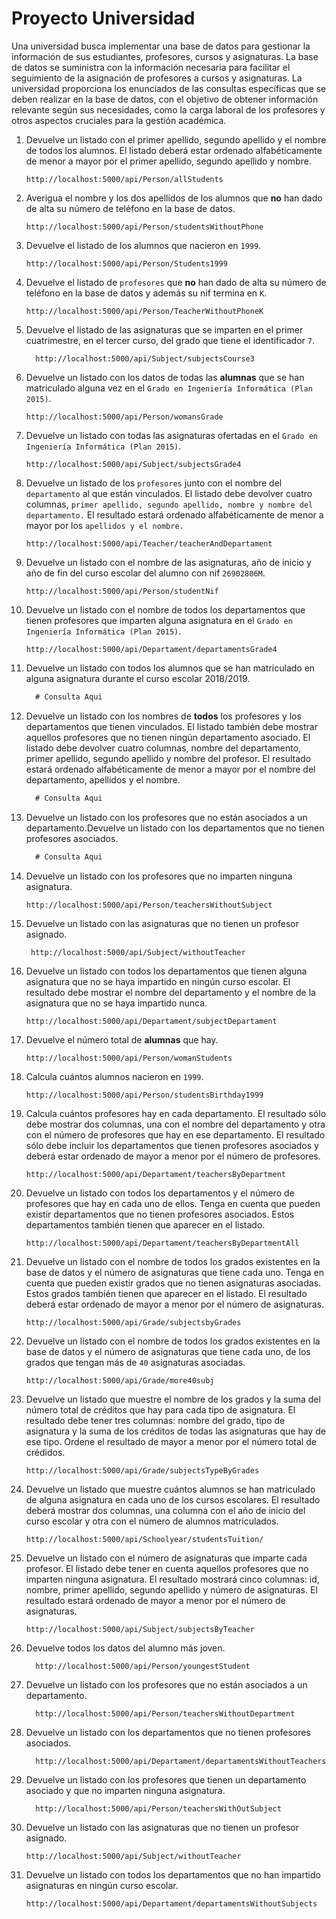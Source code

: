 # Proyecto Universidad <br> 
Una universidad busca implementar una base de datos para gestionar la información de sus estudiantes, profesores, cursos y asignaturas. La base de datos se suministra con la información necesaria para facilitar el seguimiento de la asignación de profesores a cursos y asignaturas. La universidad proporciona los enunciados de las consultas específicas que se deben realizar en la base de datos, con el objetivo de obtener información relevante según sus necesidades, como la carga laboral de los profesores y otros aspectos cruciales para la gestión académica.

1. Devuelve un listado con el primer apellido, segundo apellido y el nombre de todos los alumnos. El listado deberá estar ordenado alfabéticamente de menor a mayor por el primer apellido, segundo apellido y nombre.

    ```
    http://localhost:5000/api/Person/allStudents
    ```
2. Averigua el nombre y los dos apellidos de los alumnos que **no** han dado de alta su número de teléfono en la base de datos.

    ```
    http://localhost:5000/api/Person/studentsWithoutPhone
    ```

3. Devuelve el listado de los alumnos que nacieron en `1999`.

    ```
    http://localhost:5000/api/Person/Students1999
    ```

4. Devuelve el listado de `profesores` que **no** han dado de alta su número de teléfono en la base de datos y además su nif termina en `K`.

    ```
    http://localhost:5000/api/Person/TeacherWithoutPhoneK
    ```

5. Devuelve el listado de las asignaturas que se imparten en el primer cuatrimestre, en el tercer curso, del grado que tiene el identificador `7`.

    ```
      http://localhost:5000/api/Subject/subjectsCourse3
    ```

6. Devuelve un listado con los datos de todas las **alumnas** que se han matriculado alguna vez en el `Grado en Ingeniería Informática (Plan 2015)`.

    ```
    http://localhost:5000/api/Person/womansGrade
    ```

7. Devuelve un listado con todas las asignaturas ofertadas en el `Grado en Ingeniería Informática (Plan 2015)`.

    ```
    http://localhost:5000/api/Subject/subjectsGrade4
    ```

8. Devuelve un listado de los `profesores` junto con el nombre del `departamento` al que están vinculados. El listado debe devolver cuatro columnas, `primer apellido, segundo apellido, nombre y nombre del departamento.` El resultado estará ordenado alfabéticamente de menor a mayor por los `apellidos y el nombre.`

    ```
    http://localhost:5000/api/Teacher/teacherAndDepartament
    ```

9. Devuelve un listado con el nombre de las asignaturas, año de inicio y año de fin del curso escolar del alumno con nif `26902806M`.

    ```
    http://localhost:5000/api/Person/studentNif
    ```

10. Devuelve un listado con el nombre de todos los departamentos que tienen profesores que imparten alguna asignatura en el `Grado en Ingeniería Informática (Plan 2015)`.

     ```
     http://localhost:5000/api/Departament/departamentsGrade4
     ```

11. Devuelve un listado con todos los alumnos que se han matriculado en alguna asignatura durante el curso escolar 2018/2019.

     ```sql
       # Consulta Aqui
     ```

12. Devuelve un listado con los nombres de **todos** los profesores y los departamentos que tienen vinculados. El listado también debe mostrar aquellos profesores que no tienen ningún departamento asociado. El listado debe devolver cuatro columnas, nombre del departamento, primer apellido, segundo apellido y nombre del profesor. El resultado estará ordenado alfabéticamente de menor a mayor por el nombre del departamento, apellidos y el nombre.

     ```sql
       # Consulta Aqui
     ```

13. Devuelve un listado con los profesores que no están asociados a un departamento.Devuelve un listado con los departamentos que no tienen profesores asociados.

     ```sql
       # Consulta Aqui
     ```

14. Devuelve un listado con los profesores que no imparten ninguna asignatura.

     ```
     http://localhost:5000/api/Person/teachersWithoutSubject
     ```
15. Devuelve un listado con las asignaturas que no tienen un profesor asignado. 

    ```
     http://localhost:5000/api/Subject/withoutTeacher
    ```
     
16. Devuelve un listado con todos los departamentos que tienen alguna asignatura que no se haya impartido en ningún curso escolar. El resultado debe mostrar el nombre del departamento y el nombre de la asignatura que no se haya impartido nunca.

    ```
    http://localhost:5000/api/Departament/subjectDepartament
    ```
17. Devuelve el número total de **alumnas** que hay.

    ```
    http://localhost:5000/api/Person/womanStudents
    ```

18. Calcula cuántos alumnos nacieron en `1999`.

    ```
    http://localhost:5000/api/Person/studentsBirthday1999
    ```
19. Calcula cuántos profesores hay en cada departamento. El resultado sólo debe mostrar dos columnas, una con el nombre del departamento y otra con el número de profesores que hay en ese departamento. El resultado sólo debe incluir los departamentos que tienen profesores asociados y deberá estar ordenado de mayor a menor por el número de profesores.

     ```
     http://localhost:5000/api/Departament/teachersByDepartment
     ```

20. Devuelve un listado con todos los departamentos y el número de profesores que hay en cada uno de ellos. Tenga en cuenta que pueden existir departamentos que no tienen profesores asociados. Estos departamentos también tienen que aparecer en el listado.

     ```
     http://localhost:5000/api/Departament/teachersByDepartmentAll
     ```
21. Devuelve un listado con el nombre de todos los grados existentes en la base de datos y el número de asignaturas que tiene cada uno. Tenga en cuenta que pueden existir grados que no tienen asignaturas asociadas. Estos grados también tienen que aparecer en el listado. El resultado deberá estar ordenado de mayor a menor por el número de asignaturas.

     ```
     http://localhost:5000/api/Grade/subjectsbyGrades
     ```

22. Devuelve un listado con el nombre de todos los grados existentes en la base de datos y el número de asignaturas que tiene cada uno, de los grados que tengan más de `40` asignaturas asociadas.

     ```
     http://localhost:5000/api/Grade/more40subj
     ```
   

23. Devuelve un listado que muestre el nombre de los grados y la suma del número total de créditos que hay para cada tipo de asignatura. El resultado debe tener tres columnas: nombre del grado, tipo de asignatura y la suma de los créditos de todas las asignaturas que hay de ese tipo. Ordene el resultado de mayor a menor por el número total de crédidos.

     ```
     http://localhost:5000/api/Grade/subjectsTypeByGrades
     ```
24. Devuelve un listado que muestre cuántos alumnos se han matriculado de alguna asignatura en cada uno de los cursos escolares. El resultado deberá mostrar dos columnas, una columna con el año de inicio del curso escolar y otra con el número de alumnos matriculados.

     ```
     http://localhost:5000/api/Schoolyear/studentsTuition/
     ```

25. Devuelve un listado con el número de asignaturas que imparte cada profesor. El listado debe tener en cuenta aquellos profesores que no imparten ninguna asignatura. El resultado mostrará cinco columnas: id, nombre, primer apellido, segundo apellido y número de asignaturas. El resultado estará ordenado de mayor a menor por el número de asignaturas.

     ```
     http://localhost:5000/api/Subject/subjectsByTeacher
     ```

26. Devuelve todos los datos del alumno más joven.

     ```
       http://localhost:5000/api/Person/youngestStudent
     ```

27. Devuelve un listado con los profesores que no están asociados a un departamento.

     ```
       http://localhost:5000/api/Person/teachersWithoutDepartment
     ```

28. Devuelve un listado con los departamentos que no tienen profesores asociados.

     ```
       http://localhost:5000/api/Departament/departamentsWithoutTeachers
     ```

29. Devuelve un listado con los profesores que tienen un departamento asociado y que no imparten ninguna asignatura.

     ```
       http://localhost:5000/api/Person/teachersWithOutSubject
     ```

30. Devuelve un listado con las asignaturas que no tienen un profesor asignado.

     ```
     http://localhost:5000/api/Subject/withoutTeacher
     ```

31. Devuelve un listado con todos los departamentos que no han impartido asignaturas en ningún curso escolar.

     ```
     http://localhost:5000/api/Departament/departamentsWithoutSubjects
     ```